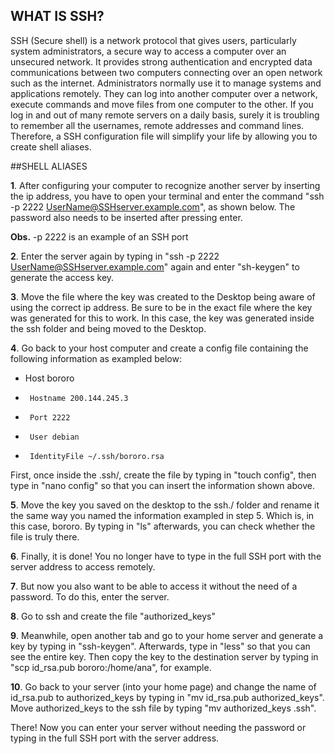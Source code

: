 ## WHAT IS SSH?
SSH (Secure shell) is a network protocol that gives users, particularly system administrators, a secure way to access a computer over an unsecured network. It provides strong authentication and encrypted data communications between two computers connecting over an open network such as the internet. Administrators normally use it to manage systems and applications remotely. They can log into another computer over a network, execute commands and move files from one computer to the other.
If you log in and out of many remote servers on a daily basis, surely it is troubling to remember all the usernames, remote addresses and command lines. Therefore, a SSH configuration file will simplify your life by allowing you to create shell aliases.

##SHELL ALIASES

**1**. After configuring your computer to recognize another server by inserting the ip address, you  have to open your terminal and enter the command "ssh -p 2222 UserName@SSHserver.example.com", as shown below. The password also needs to be inserted after pressing enter. 

**Obs.** -p 2222 is an example of an SSH port 




**2**. Enter the server again by typing in "ssh -p 2222 UserName@SSHserver.example.com" again and enter "sh-keygen" to generate the access key.





**3**. Move the file where the key was created to the Desktop being aware of using the correct ip address. Be sure to be in the exact file where the key was generated for this to work. In this case, the key was generated inside the ssh folder and being moved to the Desktop.





**4**. Go back to your host computer and create a config file containing the following information as exampled below:

-  Host bororo
-      Hostname 200.144.245.3
-      Port 2222
-      User debian
-      IdentityFile ~/.ssh/bororo.rsa

First, once inside the .ssh/, create the file by typing in "touch config", then type in "nano config" so that you can insert the information shown above.




**5**. Move the key you saved on the desktop to the ssh./ folder and rename it the same way you named the information exampled in step 5. Which is, in this case, bororo. By typing in "ls" afterwards, you can check whether the file is truly there.




**6**. Finally, it is done! You no longer have to type in the full SSH port with the server address to access remotely.



**7**. But now you also want to be able to access it without the need of a password. To do this, enter the server.




**8**. Go to ssh and create the file "authorized_keys"



**9**. Meanwhile, open another tab and go to your home server and generate a key by typing in "ssh-keygen". Afterwards, type in "less" so that you can see the entire key. Then copy the key to the destination server by typing in "scp id_rsa.pub bororo:/home/ana", for example.



**10**. Go back to your server (into your home page) and change the name of id_rsa.pub to authorized_keys by typing in "mv id_rsa.pub authorized_keys". Move authorized_keys to the ssh file by typing "mv authorized_keys .ssh".


There! Now you can enter your server without needing the password or typing in the full SSH port with the server address.

